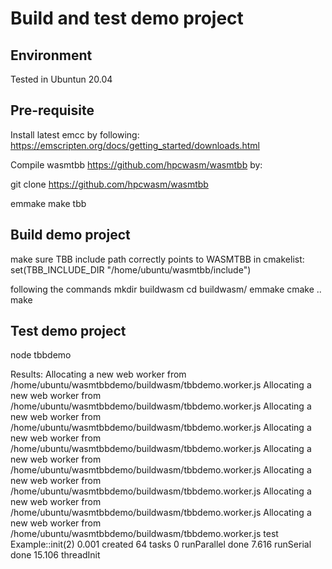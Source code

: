 # Build and test demo project

## Environment
Tested in Ubuntun 20.04

## Pre-requisite
Install latest emcc by following: https://emscripten.org/docs/getting_started/downloads.html

Compile wasmtbb https://github.com/hpcwasm/wasmtbb by:

git clone https://github.com/hpcwasm/wasmtbb

emmake make tbb

## Build demo project

make sure TBB include path correctly points to WASMTBB in cmakelist:
set(TBB_INCLUDE_DIR "/home/ubuntu/wasmtbb/include")

following the commands
mkdir buildwasm
cd buildwasm/
emmake cmake ..
make

## Test demo project
node tbbdemo

Results:
Allocating a new web worker from /home/ubuntu/wasmtbbdemo/buildwasm/tbbdemo.worker.js
Allocating a new web worker from /home/ubuntu/wasmtbbdemo/buildwasm/tbbdemo.worker.js
Allocating a new web worker from /home/ubuntu/wasmtbbdemo/buildwasm/tbbdemo.worker.js
Allocating a new web worker from /home/ubuntu/wasmtbbdemo/buildwasm/tbbdemo.worker.js
Allocating a new web worker from /home/ubuntu/wasmtbbdemo/buildwasm/tbbdemo.worker.js
Allocating a new web worker from /home/ubuntu/wasmtbbdemo/buildwasm/tbbdemo.worker.js
Allocating a new web worker from /home/ubuntu/wasmtbbdemo/buildwasm/tbbdemo.worker.js
Allocating a new web worker from /home/ubuntu/wasmtbbdemo/buildwasm/tbbdemo.worker.js
test
Example::init(2)
0.001
created 64 tasks
0
runParallel done 
7.616
runSerial done 
15.106
threadInit
